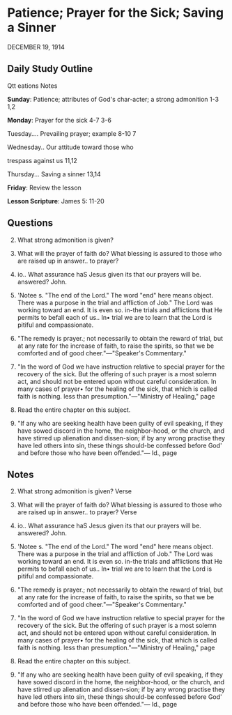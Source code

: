# Patience; Prayer for the Sick; Saving a Sinner
DECEMBER 19, 1914

## Daily Study Outline

Qtt eations Notes

**Sunday**: Patience; attributes of God's char-acter; a strong admonition 1-3 1,2

**Monday**: Prayer for the sick 4-7 3-6

Tuesday.... Prevailing prayer; example 8-10 7

Wednesday.. Our attitude toward those who

trespass against us 11,12

Thursday... Saving a sinner 13,14

**Friday**: Review the lesson

**Lesson Scripture**: James 5: 11-20

## Questions

2. What strong admonition is given? 

6. What will the prayer of faith do? What blessing is assured to those who are raised up in answer.. to prayer? 

7. io.. What assurance haS Jesus given its that our prayers will be. answered? John.

32. 'Notee s. "The end of the Lord." The word "end" here means object. There was a purpose in the trial and affliction of Job." The Lord was working toward an end. It is even so. in-the trials and afflictions that He permits to befall each of us.. In• trial we are to learn that the Lord is pitiful and compassionate.

3. "The remedy is prayer.; not necessarily to obtain the reward of trial, but at any rate for the increase of faith, to raise the spirits, so that we be comforted and of good cheer."—"Speaker's Commentary."

4. "In the word of God we have instruction relative to special prayer for the recovery of the sick. But the offering of such prayer is a most solemn act, and should not be entered upon without careful consideration. In many cases of prayer• for the healing of the sick, that which is called faith is nothing. less than presumption."—"Ministry of Healing," page

227. Read the entire chapter on this subject.

6. "If any who are seeking health have been guilty of evil speaking, if they have sowed discord in the home, the neighbor-hood, or the church, and have stirred up alienation and dissen-sion; if by any wrong practise they have led others into sin, these things should-be confessed before God' and before those who have been offended."— Id., page

## Notes

2. What strong admonition is given? Verse

6. What will the prayer of faith do? What blessing is assured to those who are raised up in answer.. to prayer? Verse

7. io.. What assurance haS Jesus given its that our prayers will be. answered? John.

32. 'Notee s. "The end of the Lord." The word "end" here means object. There was a purpose in the trial and affliction of Job." The Lord was working toward an end. It is even so. in-the trials and afflictions that He permits to befall each of us.. In• trial we are to learn that the Lord is pitiful and compassionate.

3. "The remedy is prayer.; not necessarily to obtain the reward of trial, but at any rate for the increase of faith, to raise the spirits, so that we be comforted and of good cheer."—"Speaker's Commentary."

4. "In the word of God we have instruction relative to special prayer for the recovery of the sick. But the offering of such prayer is a most solemn act, and should not be entered upon without careful consideration. In many cases of prayer• for the healing of the sick, that which is called faith is nothing. less than presumption."—"Ministry of Healing," page

227. Read the entire chapter on this subject.

6. "If any who are seeking health have been guilty of evil speaking, if they have sowed discord in the home, the neighbor-hood, or the church, and have stirred up alienation and dissen-sion; if by any wrong practise they have led others into sin, these things should-be confessed before God' and before those who have been offended."— Id., page
